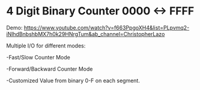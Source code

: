 # 4 Digit Binary Counter 0000 <-> FFFF

Demo: https://www.youtube.com/watch?v=f663PpgoXH4&list=PLpvmq2-iNlhdBnbshbMX7h0k29HNrgTum&ab_channel=ChristopherLazo

Multiple I/O for different modes:

-Fast/Slow Counter Mode

-Forward/Backward Counter Mode

-Customized Value from binary 0-F on each segment.
